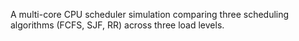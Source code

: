 A multi-core CPU scheduler simulation comparing three scheduling algorithms (FCFS, SJF, RR) across three load levels.
